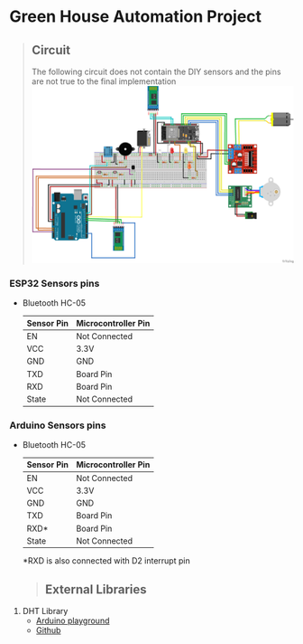 # **Green House Automation Project**

> ## Circuit
>
> The following circuit does not contain the DIY sensors and the pins are not true to the final implementation
> ![Circuit image (Not the final)](./images/circuit.png)

### **ESP32 Sensors pins**

-   Bluetooth HC-05

    | Sensor Pin | Microcontroller Pin |
    | ---------- | ------------------- |
    | EN         | Not Connected       |
    | VCC        | 3.3V                |
    | GND        | GND                 |
    | TXD        | Board Pin           |
    | RXD        | Board Pin           |
    | State      | Not Connected       |

### **Arduino Sensors pins**

-   Bluetooth HC-05

    | Sensor Pin | Microcontroller Pin |
    | ---------- | ------------------- |
    | EN         | Not Connected       |
    | VCC        | 3.3V                |
    | GND        | GND                 |
    | TXD        | Board Pin           |
    | RXD\*      | Board Pin           |
    | State      | Not Connected       |

    \*RXD is also connected with D2 interrupt pin

    > ## External Libraries

1. DHT Library
    - [Arduino playground](https://github.com/RobTillaart/Arduino/tree/master/libraries/DHTlib)
    - [Github](https://github.com/RobTillaart/Arduino/tree/master/libraries/DHTlib)
